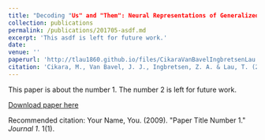 ```yaml
---
title: "Decoding "Us" and "Them": Neural Representations of Generalized Group Concepts"
collection: publications
permalink: /publications/201705-asdf.md
excerpt: 'This asdf is left for future work.'
date: 
venue: ''
paperurl: 'http://tlau1860.github.io/files/CikaraVanBavelIngbretsenLau.pdf'
citation: 'Cikara, M., Van Bavel, J. J., Ingbretsen, Z. A. & Lau, T. (2017). Decoding "Us" and "Them": Neural Representations of Generalized Group Concepts. <i>Journal of Experimental Psychology: General, 146</i>(5), 621-631.'
---
```

This paper is about the number 1. The number 2 is left for future work.

[Download paper here](http://tlau1860.github.io/files/CikaraVanBavelIngbretsenLau.pdf)

Recommended citation: Your Name, You. (2009). "Paper Title Number 1." <i>Journal 1</i>. 1(1).